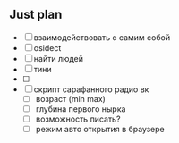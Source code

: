 ## Just plan
- [ ] взаимодействовать с самим собой
- [ ] osidect
- [ ] найти людей 
- [ ] тини
- [ ] 
- [ ] скрипт сарафанного радио вк
	- [ ] возраст (min max)
	- [ ] глубина первого нырка
	- [ ] возможность писать? 
	- [ ] режим авто открытия в браузере
